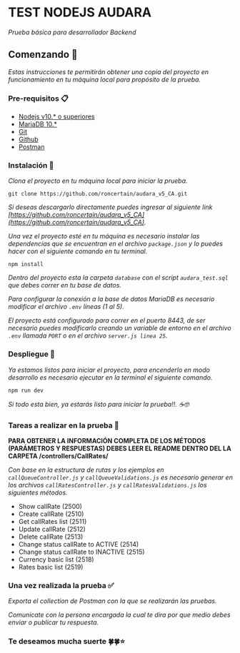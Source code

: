 # TEST NODEJS AUDARA

_Prueba básica para desarrollador Backend_


## Comenzando 🚀

_Estas instrucciones te permitirán obtener una copia del proyecto en funcionamiento en tu máquina local para propósito de la prueba._


### Pre-requisitos 📋

* [Nodejs v10.* o superiores](https://nodejs.org/es/)
* [MariaDB 10.*](https://mariadb.org/)
* [Git](https://git-scm.com/)
* [Github](https://github.com/)
* [Postman](https://www.postman.com/)



### Instalación 🔧

_Clona el proyecto en tu máquina local para iniciar la prueba._

```
git clone https://github.com/roncertain/audara_v5_CA.git
```

_Si deseas descargarlo directamente puedes ingresar al siguiente link [https://github.com/roncertain/audara_v5_CA](https://github.com/roncertain/audara_v5_CA)._

_Una vez el proyecto esté en tu máquina es necesario instalar las dependencias que se encuentran en el archivo ``package.json`` y lo puedes hacer con el siguiente comando en tu terminal._

```
npm install
```

_Dentro del proyecto esta la carpeta `` database `` con el script `` audara_test.sql `` que debes correr en tu base de datos._

_Para configurar la conexión a la base de datos MariaDB es necesario modificar el archivo `` .env `` líneas (1 al 5)._

_El proyecto está configurado para correr en el puerto 8443, de ser necesario puedes modificarlo creando un variable de entorno en el archivo `` .env `` llamada `` PORT `` o en el archivo `` server.js linea 25 ``._

### Despliegue 🛫

_Ya estamos listos para iniciar el proyecto, para encenderlo en modo desarrollo es necesario ejecutar en la terminal el siguiente comando._

```
npm run dev
```

_Si todo esta bien, ya estarás listo para iniciar la prueba!!. ☕🤓_



### Tareas a realizar en la prueba 📄

__PARA OBTENER LA INFORMACIÓN COMPLETA DE LOS MÉTODOS (PARÁMETROS Y RESPUESTAS) DEBES LEER EL README DENTRO DEL LA CARPETA /controllers/CallRates/__

_Con base en la estructura de rutas y los ejemplos en `` callQueueController.js ``  y `` callQueueValidations.js `` es necesario generar en los archivos `` callRatesController.js `` y `` callRatesValidations.js `` los siguientes métodos._

*  Show callRate (2500)
*  Create callRate (2510)
*  Get callRates list (2511)
*  Update callRate (2512)
*  Delete callRate (2513)
*  Change status callRate to ACTIVE (2514)
*  Change status callRate to INACTIVE (2515)
*  Currency basic list (2518)
*  Rates basic list (2519)

### Una vez realizada la prueba ✅

_Exporta el collection de Postman con la que se realizarán las pruebas._

_Comunicate con la persona encargada la cual te dira por que medio debes enviar o publicar tu respuesta._


### Te deseamos mucha suerte 🍀🍀⭐

